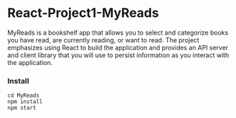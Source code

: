 # React-Project1-MyReads


MyReads is a bookshelf app that allows you to select and categorize books you have read,  are currently reading, or want to read. The project emphasizes using React to build the application and provides an API server and client library that you will use to persist information as you interact with the application.


### Install

```git clone https://github.com/hraldur/React-Project1-MyReads.git
cd MyReads
npm install
npm start
```
